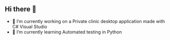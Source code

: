## Hi there 👋

- 🔭 I’m currently working on a Private clinic desktop application made with C# Visual Studio
- 🌱 I’m currently learning Automated testing in Python

<!--
**VeronikaZarubo/veronikazarubo** is a ✨ _special_ ✨ repository because its `README.md` (this file) appears on your GitHub profile.

Here are some ideas to get you started:

- 🔭 I’m currently working on ...
- 🌱 I’m currently learning ...
- 👯 I’m looking to collaborate on ...
- 🤔 I’m looking for help with ...
- 💬 Ask me about ...
- 📫 How to reach me: ...
- 😄 Pronouns: ...
- ⚡ Fun fact: ...
-->
